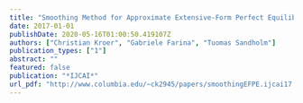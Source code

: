 ```yaml
---
title: "Smoothing Method for Approximate Extensive-Form Perfect Equilibrium"
date: 2017-01-01
publishDate: 2020-05-16T01:00:50.419107Z
authors: ["Christian Kroer", "Gabriele Farina", "Tuomas Sandholm"]
publication_types: ["1"]
abstract: ""
featured: false
publication: "*IJCAI*"
url_pdf: "http://www.columbia.edu/~ck2945/papers/smoothingEFPE.ijcai17.pdf"
---
```


